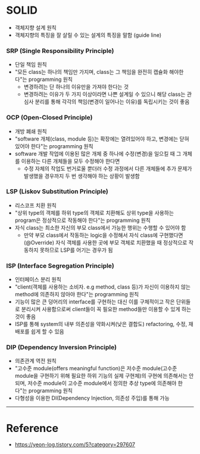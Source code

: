 # SOLID

- 객체지향 설계 원칙
- 객체지향의 특징을 잘 살릴 수 있는 설계의 특징을 말함 (guide line)

### SRP (Single Responsibility Principle)

- 단일 책임 원칙
- "모든 class는 하나의 책임만 가지며, class는 그 책임을 완전히 캡슐화 해야한다"는 programming 원칙
  - 변경하려는 단 하나의 이유만을 가져야 한다는 것
  - 변경하려는 이유가 두 가지 이상이라면 나쁜 설계일 수 있으니 해당 class는 관심사 분리를 통해 각각의 책임(변경이 일어나는 이유)를 독립시키는 것이 좋음

### OCP (Open-Closed Principle)

- 개방 폐쇄 원칙
- "software 개체(class, module 등)는 확장에는 열려있어야 하고, 변경에는 닫혀있어야 한다"는 programming 원칙
- software 개발 작업에 이용된 많은 개체 중 하나에 수정(변경)을 일으킬 때 그 개체를 이용하는 다른 개체들을 모두 수정해야 한다면
  - 수정 자체의 작업도 번거로울 뿐더러 수정 과정에서 다른 개체들에 추가 문제가 발생했을 경우까지 두 번 생각해야 하는 상황이 발생함

### LSP (Liskov Substitution Principle)

- 리스코프 치환 원칙
- "상위 type의 객체를 하위 type의 객체로 치환해도 상위 type을 사용하는 program은 정상적으로 작동해야 한다"는 programming 원칙
- 자식 class는 최소한 자신의 부모 class에서 가능한 행위는 수행할 수 있어야 함
  - 만약 부모 class에서 작동하는 logic을 수정해서 자식 class에 구현했다면(@Override) 자식 객체를 사용한 곳에 부모 객체로 치환했을 때 정상적으로 작동하지 못하므로 LSP를 어기는 경우가 됨

### ISP (Interface Segregation Principle)

- 인터페이스 분리 원칙
- "client(객체를 사용하는 소비자. e.g method, class 등)가 자신이 이용하지 않는 method에 의존하지 않아야 한다"는 programming 원칙
- 기능이 많은 큰 덩어리의 interface를 구현하는 대신 이를 구체적이고 작은 단위들로 분리시켜 사용함으로써 client들이 꼭 필요한 method들만 이용할 수 있게 하는 것이 좋음
- ISP를 통해 system의 내부 의존성을 약화시켜(낮은 결합도) refactoring, 수정, 재배포를 쉽게 할 수 있음

### DIP (Dependency Inversion Principle)

- 의존관계 역전 원칙
- "고수준 module(offers meaningful function)은 저수준 module(고수준 module을 구현하기 위해 필요한 하위 기능의 실제 구현체)의 구현에 의존해서는 안되며, 저수준 module이 고수준 module에서 정의한 추상 type에 의존해야 한다"는 programming 원칙
- 다형성을 이용한 DI(Dependency Injection, 의존성 주입)를 통해 가능

---

# Reference

- https://yeon-log.tistory.com/5?category=297607

